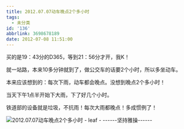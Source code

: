```yaml
---
title: 2012.07.07动车晚点2个多小时
tags:
  - 未分类
id: '136'
abbrlink: 3698678189
date: 2012-07-08 11:51:00
---
```


买的是19：43分的D365，等到21：56分才开，我K！

  

就一站路，本来10多分钟就到了，做公交车的话要2个小时，所以多坐动车。

本来应该想到的：每次下雨，动车都会晚点。没想到晚点2个多小时！

  

当天下午1点半开始下大雨，下了好几个小时。

铁道部的设备就是垃圾，不抗雨！每次大雨都晚点！多成惯例了！

  

  
  

![2012.07.07动车晚点2个多小时 - leaf - ------坚持雅操------](http://img2.ph.126.net/DAnag92bqYepK7eY-Y2iMQ==/2799831593358538052.jpg "2012.07.07动车晚点2个多小时 - leaf - ------坚持雅操------")